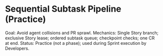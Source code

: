 # Sequential Subtask Pipeline (Practice)
Goal: Avoid agent collisions and PR sprawl.
Mechanics: Single Story branch; exclusive Story lease; ordered subtask queue; checkpoint checks; one CR at end.
Status: Practice (not a phase); used during Sprint execution by Developers.
